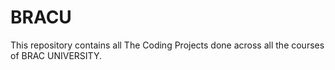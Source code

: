 # BRACU
This repository contains all The Coding Projects done across all the courses of BRAC UNIVERSITY.
